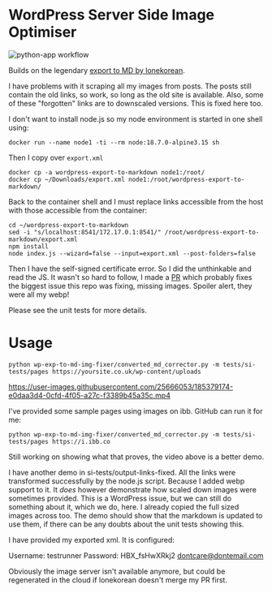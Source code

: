 # WordPress Server Side Image Optimiser

![python-app workflow](https://github.com/ployt0/wp-exp-to-md-img-fixer/actions/workflows/python-app.yml/badge.svg)

Builds on the legendary [export to MD by lonekorean](https://github.com/lonekorean/wordpress-export-to-markdown).

I have problems with it scraping all my images from posts. The posts still contain the old links, so work, so long as the old site is available. Also, some of these "forgotten" links are to downscaled versions. This is fixed here too.

I don't want to install node.js so my node environment is started in one shell using:

```shell
docker run --name node1 -ti --rm node:18.7.0-alpine3.15 sh
```

Then I copy over `export.xml`

```shell
docker cp -a wordpress-export-to-markdown node1:/root/
docker cp ~/Downloads/export.xml node1:/root/wordpress-export-to-markdown/
```

Back to the container shell and I must replace links accessible from the host
with those accessible from the container:

```shell
cd ~/wordpress-export-to-markdown
sed -i "s/localhost:8541/172.17.0.1:8541/" /root/wordpress-export-to-markdown/export.xml
npm install
node index.js --wizard=false --input=export.xml --post-folders=false
```

Then I have the self-signed certificate error. So I did the unthinkable and read
the JS. It wasn't so hard to follow, I made a [PR](https://github.com/lonekorean/wordpress-export-to-markdown/pull/82) which probably fixes the
biggest issue this repo was fixing, missing images. Spoiler alert, they were
all my webp!

Please see the unit tests for more details.

# Usage

```shell
python wp-exp-to-md-img-fixer/converted_md_corrector.py -m tests/si-tests/pages https://yoursite.co.uk/wp-content/uploads
```


https://user-images.githubusercontent.com/25666053/185379174-e0daa3d4-0cfd-4f05-a27c-f3389b45a35c.mp4


I've provided some sample pages using images on ibb. GitHub can run it for me:

```shell
python wp-exp-to-md-img-fixer/converted_md_corrector.py -m tests/si-tests/pages https://i.ibb.co
```

Still working on showing what that proves, the video above is a better demo.

I have another demo in si-tests/output-links-fixed. All the links were transformed successfully by the node.js script. Because I added webp support to it. It *does* however demonstrate how scaled down images were sometimes provided. This is a WordPress issue, but we can still do something about it, which we do, here. I already copied the full sized images across too. The demo should show that the markdown is updated to use them, if there can be any doubts about the unit tests showing this.

I have provided my exported xml. It is configured:

Username: testrunner
Password: HBX_fsHwXRkj2
dontcare@dontemail.com

Obviously the image server isn't available anymore, but could be regenerated in the cloud if lonekorean doesn't merge my PR first.